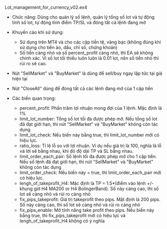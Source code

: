 Lot_management_for_currency_v02.ex4
- Chức năng: Dùng cho quản lý số lệnh, quản lý tổng số lot và tự động tính số lot, tự động tính điểm TP/SL và đóng tất cả lệnh đang mở
- Khuyến cáo khi sử dụng: 
   - Sử dụng trên MT4 và cho các cặp tiền tệ, vàng bạc (không đúng khi sử dụng cho tiền ảo, dầu, chỉ số, chứng khoán)
   - Số tiền càng nhỏ và số percent_profit càng nhỏ, thì EA sẽ không chính xác. Vì số lot tối thiểu luôn luôn là 0.01 lot, nên số tiền nhỏ thì rủi ro sẽ cao.
- Nút "SellMarket" và "BuyMarket" là dùng để sell/buy ngay lập tức tại giá hiện tại
- Nút "CloseAll" dùng để đóng tất cả các lệnh đang mở của 1 cặp tiền

- Các biến quan trọng:
  - percent_profit: Phần trăm lợi nhuận mong đợi của 1 lệnh. Mặc định là 1%
  - limit_lot_number: Tổng số lot tối đa được phép mở. Nếu tổng số lot đã đạt giới hạn, thì nút "SellMarket" và "BuyMarket" không còn tác dụng
  - limit_lot_check: Nếu biến này bằng true, thì limit_lot_number mới có hiệu lực.
  - ratio_loss: Tỉ lệ lỗ so với lợi nhuận. Ví dụ nếu giá trị là 100, nghĩa là lỗ và lời sẽ bằng nhau, khi đó độ dài TP và SL bằng nhau.
  - limit_order_each_pair: Số lệnh tối đa được phép mở cho 1 cặp tiền. Nếu số lệnh đã đạt giới hạn, thì nút "SellMarket" và "BuyMarket" không còn tác dụng
  - limit_order_check: Nếu biến này = true, thì limit_order_each_pair mới có hiệu lực.
  - lengh_of_takeprofit_H4: Mặc định là TP = 1.5*(điểm vào lệnh +/- khung giờ H4 MA200 or H4 BolingerBand). Số này càng cao, thì số lot sẽ càng nhỏ và rủi ro càng nhỏ
  - fix_pips_takeprofit: Giá trị takeprofit theo pips. Mặt định là 200 pips. Số này càng cao, thì số lot sẽ càng nhỏ và rủi ro càng nhỏ
  - fix_pips_enable: Mở tính năng take profit theo pips. Nếu biến này bằng true, thì fix_pips_takeprofit mới có hiệu lực và lengh_of_takeprofit_H4 không có ý nghĩa
